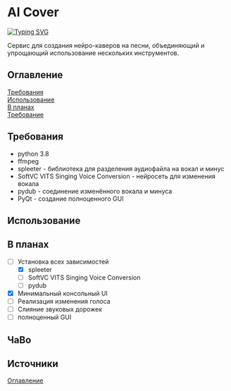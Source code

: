# AI Cover 

[![Typing SVG](https://readme-typing-svg.herokuapp.com?color=%2336BCF7&lines=Insane+AI+Covers)](https://git.io/typing-svg)

Сервис для создания нейро-каверов на песни, объединяющий и упрощающий использование нескольких инструментов.
## Оглавление
[Требования](#Требование)  
[Использование](#Использование)  
[В планах](#В_планах)  
[Требование](#Требования)  
## Требования
- python 3.8
- ffmpeg
- spleeter - библиотека для разделения аудиофайла на вокал и минус
- SoftVC VITS Singing Voice Conversion - нейросеть для изменения вокала
- pydub - соединение изменённого вокала и минуса
- PyQt - создание полноценного GUI 
## Использование
## В планах
- [ ] Установка всех зависимостей
    - [x] spleeter
    - [ ] SoftVC VITS Singing Voice Conversion
    - [ ] pydub
- [x] Минимальный консольный UI  
- [ ] Реализация изменения голоса 
- [ ] Слияние звуковых дорожек
- [ ] полноценный GUI
## ЧаВо
## Источники

[Оглавление](#Оглавление)
